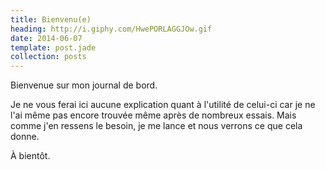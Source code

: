 ```yaml
---
title: Bienvenu(e)
heading: http://i.giphy.com/HwePORLAGGJOw.gif
date: 2014-06-07
template: post.jade
collection: posts
---
```


Bienvenue sur mon journal de bord.

Je ne vous ferai ici aucune explication quant à l'utilité de celui-ci car je ne l'ai même pas encore trouvée même après de nombreux essais. Mais comme j'en ressens le besoin, je me lance et nous verrons ce que cela donne.

À bientôt.
